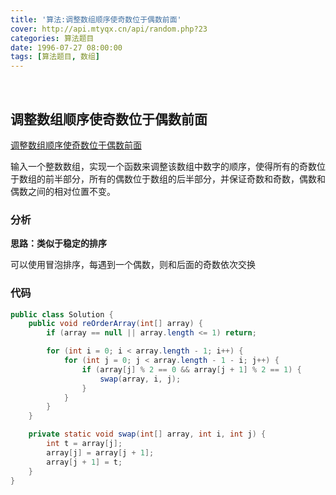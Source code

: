 ```yaml
---
title: '算法:调整数组顺序使奇数位于偶数前面'
cover: http://api.mtyqx.cn/api/random.php?23
categories: 算法题目
date: 1996-07-27 08:00:00
tags: [算法题目, 数组]
---
```


<br/>

<!--more-->

## 调整数组顺序使奇数位于偶数前面

[调整数组顺序使奇数位于偶数前面](https://www.nowcoder.com/practice/beb5aa231adc45b2a5dcc5b62c93f593?tpId=13&tqId=11166&tPage=1&rp=1&ru=%2Fta%2Fcoding-interviews&qru=%2Fta%2Fcoding-interviews%2Fquestion-ranking)

输入一个整数数组，实现一个函数来调整该数组中数字的顺序，使得所有的奇数位于数组的前半部分，所有的偶数位于数组的后半部分，并保证奇数和奇数，偶数和偶数之间的相对位置不变。

### 分析

**思路：类似于稳定的排序**

可以使用冒泡排序，每遇到一个偶数，则和后面的奇数依次交换

### 代码

```java
public class Solution {
    public void reOrderArray(int[] array) {
        if (array == null || array.length <= 1) return;

        for (int i = 0; i < array.length - 1; i++) {
            for (int j = 0; j < array.length - 1 - i; j++) {
                if (array[j] % 2 == 0 && array[j + 1] % 2 == 1) {
                    swap(array, i, j);
                }
            }
        }
    }

    private static void swap(int[] array, int i, int j) {
        int t = array[j];
        array[j] = array[j + 1];
        array[j + 1] = t;
    }
}
```

